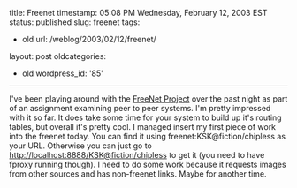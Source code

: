 title: Freenet
timestamp: 05:08 PM Wednesday, February 12, 2003 EST
status: published
slug: freenet
tags:
- old
url: /weblog/2003/02/12/freenet/

layout: post
oldcategories:
- old
wordpress_id: '85'

---

I've been playing around with the [FreeNet Project](http://www.freenetproject.org/) over the past night as part of an assignment examining peer to peer systems.  I'm pretty impressed with it so far.  It does take some time for your system to build up it's routing tables, but overall it's pretty cool.  I managed insert my first piece of work into the freenet today.  You can find it using freenet:KSK@fiction/chipless as your URL.  Otherwise you can just go to [http://localhost:8888/KSK@fiction/chipless](http://localhost:8888/KSK@fiction/chipless) to get it (you need to have fproxy running though).  I need to do some work because it requests images from other sources and has non-freenet links.  Maybe for another time.

